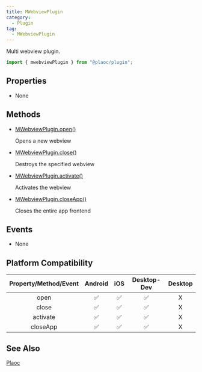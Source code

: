 ```yaml
---
title: MWebviewPlugin
category:
  - Plugin
tag:
  - MWebviewPlugin 
---
```


Multi webview plugin.

```js
import { mwebviewPlugin } from "@plaoc/plugin";
```

## Properties

- None

## Methods

  - [MWebviewPlugin.open()](./open.md)

    Opens a new webview

  - [MWebviewPlugin.close()](./close.md)

    Destroys the specified webview

  - [MWebviewPlugin.activate()](./activate.md)
  
    Activates the webview

  - [MWebviewPlugin.closeApp()](./close-app.md)

    Closes the entire app frontend

## Events

- None

## Platform Compatibility  

| Property/Method/Event | Android | iOS | Desktop-Dev | Desktop |
|:---------------------:|:-------:|:---:|:-----------:|:-------:|
| open                  | ✅      | ✅  | ✅          | X       |
| close                 | ✅      | ✅  | ✅          | X       |  
| activate              | ✅      | ✅  | ✅          | X       |
| closeApp              | ✅      | ✅  | ✅          | X       |

## See Also

[Plaoc](../../)